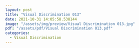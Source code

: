 ```yaml
---
layout: post
title: "Visual Discrimination 013"
date: 2021-10-31 14:05:58.538144
image: "/assets/img/preview/Visual Discrimination 013.jpg"
pdf: "/assets/pdf/Visual Discrimination 013.pdf"
categories:
  - Visual Discrimination 
---
```

